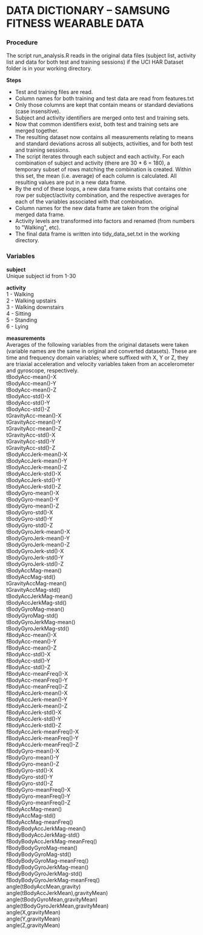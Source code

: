 # DATA DICTIONARY – SAMSUNG FITNESS WEARABLE DATA

### Procedure
The script run_analysis.R reads in the original data files (subject list, activity list and data for both test and training sessions) if the UCI HAR Dataset folder is in your working directory.  
  
**Steps**
- Test and training files are read.
- Column names for both training and test data are read from features.txt
- Only those columns are kept that contain means or standard deviations (case insensitive).
- Subject and activity identifiers are merged onto test and training sets.
- Now that common identifiers exist, both test and training sets are merged together.
- The resulting dataset now contains all measurements relating to means and standard deviations across all subjects, activities, and for both test and training sessions.
- The script iterates through each subject and each activity. For each combination of subject and activity (there are 30 * 6 = 180), a temporary subset of rows matching the combination is created. Within this set, the mean (i.e. average) of each column is calculated. All resulting values are put in a new data frame.
- By the end of these loops, a new data frame exists that contains one row per subject/activity combination, and the respective averages for each of the variables associated with that combination.
- Column names for the new data frame are taken from the original merged data frame.
- Activity levels are transformed into factors and renamed (from numbers to "Walking", etc).
- The final data frame is written into tidy\_data_set.txt in the working directory.
  
  
### Variables
**subject**  
Unique subject id from 1-30  
  
**activity**  
1 - Walking  
2 - Walking upstairs  
3 - Walking downstairs  
4 - Sitting  
5 - Standing  
6 - Lying  
  
**measurements**  
Averages of the following variables from the original datasets were taken (variable names are the same in original and converted datasets). These are time and frequency domain variables; where suffixed with X, Y or Z, they are triaxial acceleration and velocity variables taken from an accelerometer and gyroscope, respectively.  
tBodyAcc-mean()-X  
tBodyAcc-mean()-Y  
tBodyAcc-mean()-Z  
tBodyAcc-std()-X  
tBodyAcc-std()-Y  
tBodyAcc-std()-Z  
tGravityAcc-mean()-X  
tGravityAcc-mean()-Y  
tGravityAcc-mean()-Z  
tGravityAcc-std()-X  
tGravityAcc-std()-Y  
tGravityAcc-std()-Z  
tBodyAccJerk-mean()-X  
tBodyAccJerk-mean()-Y  
tBodyAccJerk-mean()-Z  
tBodyAccJerk-std()-X  
tBodyAccJerk-std()-Y  
tBodyAccJerk-std()-Z  
tBodyGyro-mean()-X  
tBodyGyro-mean()-Y  
tBodyGyro-mean()-Z  
tBodyGyro-std()-X  
tBodyGyro-std()-Y  
tBodyGyro-std()-Z  
tBodyGyroJerk-mean()-X  
tBodyGyroJerk-mean()-Y  
tBodyGyroJerk-mean()-Z  
tBodyGyroJerk-std()-X  
tBodyGyroJerk-std()-Y  
tBodyGyroJerk-std()-Z  
tBodyAccMag-mean()  
tBodyAccMag-std()  
tGravityAccMag-mean()  
tGravityAccMag-std()  
tBodyAccJerkMag-mean()  
tBodyAccJerkMag-std()  
tBodyGyroMag-mean()  
tBodyGyroMag-std()  
tBodyGyroJerkMag-mean()  
tBodyGyroJerkMag-std()  
fBodyAcc-mean()-X  
fBodyAcc-mean()-Y  
fBodyAcc-mean()-Z  
fBodyAcc-std()-X  
fBodyAcc-std()-Y  
fBodyAcc-std()-Z  
fBodyAcc-meanFreq()-X  
fBodyAcc-meanFreq()-Y  
fBodyAcc-meanFreq()-Z  
fBodyAccJerk-mean()-X  
fBodyAccJerk-mean()-Y  
fBodyAccJerk-mean()-Z  
fBodyAccJerk-std()-X  
fBodyAccJerk-std()-Y  
fBodyAccJerk-std()-Z  
fBodyAccJerk-meanFreq()-X  
fBodyAccJerk-meanFreq()-Y  
fBodyAccJerk-meanFreq()-Z  
fBodyGyro-mean()-X  
fBodyGyro-mean()-Y  
fBodyGyro-mean()-Z  
fBodyGyro-std()-X  
fBodyGyro-std()-Y  
fBodyGyro-std()-Z  
fBodyGyro-meanFreq()-X  
fBodyGyro-meanFreq()-Y  
fBodyGyro-meanFreq()-Z  
fBodyAccMag-mean()  
fBodyAccMag-std()  
fBodyAccMag-meanFreq()  
fBodyBodyAccJerkMag-mean()  
fBodyBodyAccJerkMag-std()  
fBodyBodyAccJerkMag-meanFreq()  
fBodyBodyGyroMag-mean()  
fBodyBodyGyroMag-std()  
fBodyBodyGyroMag-meanFreq()  
fBodyBodyGyroJerkMag-mean()  
fBodyBodyGyroJerkMag-std()  
fBodyBodyGyroJerkMag-meanFreq()  
angle(tBodyAccMean,gravity)  
angle(tBodyAccJerkMean),gravityMean)  
angle(tBodyGyroMean,gravityMean)  
angle(tBodyGyroJerkMean,gravityMean)  
angle(X,gravityMean)  
angle(Y,gravityMean)  
angle(Z,gravityMean)  
